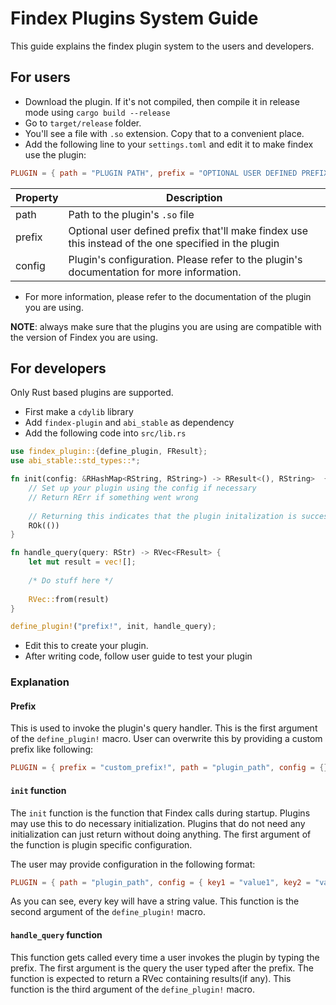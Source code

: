 # Findex Plugins System Guide
This guide explains the findex plugin system to the users and developers.

## For users
- Download the plugin. If it's not compiled, then compile it in release mode using `cargo build --release`
- Go to `target/release` folder.
- You'll see a file with `.so` extension. Copy that to a convenient place.
- Add the following line to your `settings.toml` and edit it to make findex use the plugin:
```toml
PLUGIN = { path = "PLUGIN PATH", prefix = "OPTIONAL USER DEFINED PREFIX", config = {} }
```

| Property | Description                                                                                          |
|----------|------------------------------------------------------------------------------------------------------|
| path     | Path to the plugin's `.so` file                                                                      |
| prefix   | Optional user defined prefix that'll make findex use this instead of the one specified in the plugin |
| config   | Plugin's configuration. Please refer to the plugin's documentation for more information.             |
- For more information, please refer to the documentation of the plugin you are using.

**NOTE**: always make sure that the plugins you are using are compatible with the version of Findex you are using.

## For developers

Only Rust based plugins are supported.

- First make a `cdylib` library
- Add `findex-plugin` and `abi_stable` as dependency
- Add the following code into `src/lib.rs`
```rust
use findex_plugin::{define_plugin, FResult};
use abi_stable::std_types::*;

fn init(config: &RHashMap<RString, RString>) -> RResult<(), RString>  {
    // Set up your plugin using the config if necessary
    // Return RErr if something went wrong
    
    // Returning this indicates that the plugin initalization is successful
    ROk(())
}

fn handle_query(query: RStr) -> RVec<FResult> {
    let mut result = vec![];
    
    /* Do stuff here */
    
    RVec::from(result)
}

define_plugin!("prefix!", init, handle_query);
```
- Edit this to create your plugin.
- After writing code, follow user guide to test your plugin

### Explanation

#### Prefix
This is used to invoke the plugin's query handler. This is the first argument of the `define_plugin!` macro. User can
overwrite this by providing a custom prefix like following:
```toml
PLUGIN = { prefix = "custom_prefix!", path = "plugin_path", config = {} }
```

#### `init` function
The `init` function is the function that Findex calls during startup. Plugins may use this to do necessary initialization.
Plugins that do not need any initialization can just return without doing anything. The first argument of the function is 
plugin specific configuration.

The user may provide configuration in the following format:
```toml
PLUGIN = { path = "plugin_path", config = { key1 = "value1", key2 = "value2" } }
```

As you can see, every key will have a string value. This function is the second argument of the `define_plugin!` macro.

#### `handle_query` function
This function gets called every time a user invokes the plugin by typing the prefix. The first argument is the query the 
user typed after the prefix. The function is expected to return a RVec containing results(if any). This function is the third 
argument of the `define_plugin!` macro.
